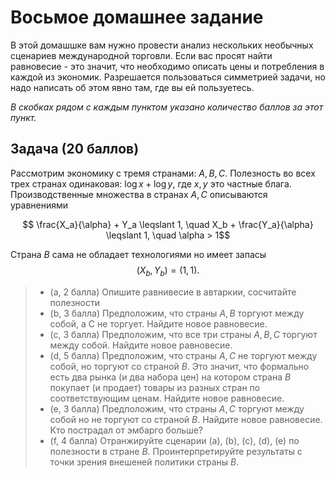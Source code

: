 # Восьмое домашнее задание

В этой домашшке вам нужно провести анализ нескольких необычных сценариев международной торговли. Если вас просят найти равновесие - это значит, что необходимо описать цены и потребления в каждой из экономик. Разрешается пользоваться симметрией задачи, но надо написать об этом явно там, где вы ей пользуетесь. 

*В скобках рядом с каждым пунктом указано количество баллов за этот пункт.*

## Задача (20 баллов)

Рассмотрим экономику с тремя странами: $A,B,C$. Полезность во всех трех странах одинаковая: $\log x + \log y$, где $x,y$ это частные блага. Производственные множества в странах $A,C$ описываются уравнениями

$$ \frac{X_a}{\alpha} + Y_a \leqslant 1, \quad X_b + \frac{Y_a}{\alpha} \leqslant 1, \quad \alpha > 1$$

Страна $B$ сама не обладает технологиями но имеет запасы $$ (X_b, Y_b) = (1,1).$$

> - (a, 2 балла) Опишите равнивесие в автаркии, сосчитайте полезности
> - (b, 3 балла) Предположим, что страны $A,B$ торгуют между собой, а C не торгует. Найдите новое равновесие.
> - (c, 3 балла) Предположим, что все три страны $A,B,C$ торгуют между собой. Найдите новое равновесие.
> - (d, 5 балла) Предположим, что страны $A,C$ не торгуют между собой, но торгуют со страной $B$. Это значит, что формально есть два рынка (и два набора цен) на котором страна $B$ покупает (и продает) товары из разных стран по соответствующим ценам. Найдите новое равновесие.
> - (e, 3 балла) Предположим, что страны $A,C$ торгуют между собой но не торгуют со страной $B$. Найдите новое равновесие. Кто пострадал от эмбарго больше?
> - (f, 4 балла) Отранжируйте сценарии (a), (b), (c), (d), (е) по полезности в стране $B$. Проинтерпретируйте результаты с точки зрения внешеней политики страны $B$.
